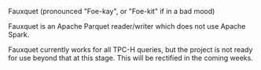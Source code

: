 Fauxquet (pronounced "Foe-kay", or "Foe-kit" if in a bad mood)

Fauxquet is an Apache Parquet reader/writer which does not use Apache Spark.

Fauxquet currently works for all TPC-H queries, but the project is not ready for use beyond that at this stage. This will be rectified in the coming weeks.
